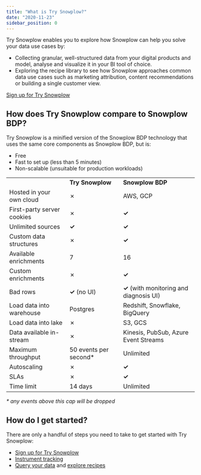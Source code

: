 ```yaml
---
title: "What is Try Snowplow?"
date: "2020-11-23"
sidebar_position: 0
---
```


Try Snowplow enables you to explore how Snowplow can help you solve your data use cases by:

- Collecting granular, well-structured data from your digital products and model, analyse and visualize it in your BI tool of choice. 
- Exploring the recipe library to see how Snowplow approaches common data use cases such as marketing attribution, content recommendations or building a single customer view.

[Sign up for Try Snowplow](https://try.snowplowanalytics.com)

## How does Try Snowplow compare to Snowplow BDP?

Try Snowplow is a minified version of the Snowplow BDP technology that uses the same core components as Snowplow BDP, but is:

- Free
- Fast to set up (less than 5 minutes)
- Non-scalable (unsuitable for production workloads)

<table><tbody><tr><td></td><td class="has-text-align-center" data-align="center"><strong>Try Snowplow</strong></td><td class="has-text-align-center" data-align="center"><strong>Snowplow BDP</strong></td></tr><tr><td>Hosted in your own cloud</td><td class="has-text-align-center" data-align="center">✗</td><td class="has-text-align-center" data-align="center">AWS, GCP</td></tr><tr><td>First-party server cookies</td><td class="has-text-align-center" data-align="center">✗</td><td class="has-text-align-center" data-align="center"><strong>✓</strong></td></tr><tr><td>Unlimited sources</td><td class="has-text-align-center" data-align="center"><strong>✓</strong></td><td class="has-text-align-center" data-align="center"><strong>✓</strong></td></tr><tr><td>Custom data structures</td><td class="has-text-align-center" data-align="center">✗</td><td class="has-text-align-center" data-align="center"><strong>✓</strong></td></tr><tr><td>Available enrichments</td><td class="has-text-align-center" data-align="center">7</td><td class="has-text-align-center" data-align="center">16</td></tr><tr><td>Custom enrichments</td><td class="has-text-align-center" data-align="center">✗</td><td class="has-text-align-center" data-align="center"><strong>✓</strong></td></tr><tr><td>Bad rows</td><td class="has-text-align-center" data-align="center"><strong>✓</strong> (no UI)</td><td class="has-text-align-center" data-align="center"><strong>✓</strong> (with monitoring and diagnosis UI)</td></tr><tr><td>Load data into warehouse</td><td class="has-text-align-center" data-align="center">Postgres</td><td class="has-text-align-center" data-align="center">Redshift, Snowflake, BigQuery</td></tr><tr><td>Load data into lake</td><td class="has-text-align-center" data-align="center">✗</td><td class="has-text-align-center" data-align="center">S3, GCS</td></tr><tr><td>Data available in-stream</td><td class="has-text-align-center" data-align="center">✗</td><td class="has-text-align-center" data-align="center">Kinesis, PubSub, Azure Event Streams</td></tr><tr><td>Maximum throughput</td><td class="has-text-align-center" data-align="center">50 events per second*</td><td class="has-text-align-center" data-align="center">Unlimited</td></tr><tr><td>Autoscaling</td><td class="has-text-align-center" data-align="center">✗</td><td class="has-text-align-center" data-align="center"><strong>✓</strong></td></tr><tr><td>SLAs</td><td class="has-text-align-center" data-align="center">✗</td><td class="has-text-align-center" data-align="center"><strong>✓</strong></td></tr><tr><td>Time limit</td><td class="has-text-align-center" data-align="center">14 days</td><td class="has-text-align-center" data-align="center">Unlimited</td></tr></tbody></table>

_\* any events above this cap will be dropped_

## How do I get started?

There are only a handful of steps you need to take to get started with Try Snowplow:

- [Sign up for Try Snowplow](https://try.snowplowanalytics.com)
- [Instrument tracking](/docs/try-snowplow/tracking-events-with-try-snowplow/index.md)
- [Query your data](/docs/try-snowplow/accessing-and-querying-your-try-snowplow-data/index.md) and [explore recipes](/docs/try-snowplow/recipes/index.md)
